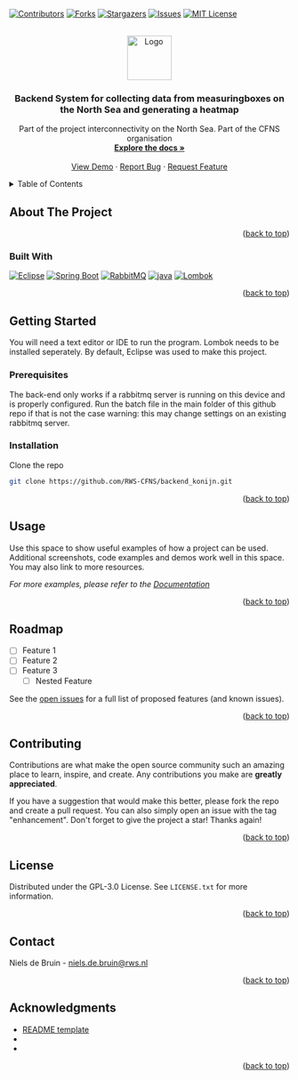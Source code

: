 
<!-- Improved compatibility of back to top link: See: https://github.com/othneildrew/Best-README-Template/pull/73 -->
<a name="readme-top"></a>
<!--
*** Thanks for checking out the Best-README-Template. If you have a suggestion
*** that would make this better, please fork the repo and create a pull request
*** or simply open an issue with the tag "enhancement".
*** Don't forget to give the project a star!
*** Thanks again! Now go create something AMAZING! :D
-->



<!-- PROJECT SHIELDS -->
<!--
*** I'm using markdown "reference style" links for readability.
*** Reference links are enclosed in brackets [ ] instead of parentheses ( ).
*** See the bottom of this document for the declaration of the reference variables
*** for contributors-url, forks-url, etc. This is an optional, concise syntax you may use.
*** https://www.markdownguide.org/basic-syntax/#reference-style-links
-->
[![Contributors][contributors-shield]][contributors-url]
[![Forks][forks-shield]][forks-url]
[![Stargazers][stars-shield]][stars-url]
[![Issues][issues-shield]][issues-url]
[![MIT License][license-shield]][license-url]




<!-- PROJECT LOGO -->
<br />
<div align="center">
  <a href="https://github.com/RWS-CFNS/backend_konijn">
    <img src="images/logo.png" alt="Logo" width="80" height="80">
  </a>

<h3 align="center">Backend System for collecting data from measuringboxes on the North Sea and generating a heatmap </h3>

  <p align="center">
    Part of the project interconnectivity on the North Sea. Part of the CFNS organisation
    <br />
    <a href="https://github.com/RWS-CFNS/backend_konijn"><strong>Explore the docs »</strong></a>
    <br />
    <br />
    <a href="https://github.com/RWS-CFNS/backend_konijn">View Demo</a>
    ·
    <a href="https://github.com/RWS-CFNS/backend_konijn/issues">Report Bug</a>
    ·
    <a href="https://github.com/RWS-CFNS/backend_konijn/issues">Request Feature</a>
  </p>
</div>



<!-- TABLE OF CONTENTS -->
<details>
  <summary>Table of Contents</summary>
  <ol>
    <li>
      <a href="#about-the-project">About The Project</a>
      <ul>
        <li><a href="#built-with">Built With</a></li>
      </ul>
    </li>
    <li>
      <a href="#getting-started">Getting Started</a>
      <ul>
        <li><a href="#prerequisites">Prerequisites</a></li>
        <li><a href="#installation">Installation</a></li>
      </ul>
    </li>
    <li><a href="#usage">Usage</a></li>
    <li><a href="#roadmap">Roadmap</a></li>
    <li><a href="#contributing">Contributing</a></li>
    <li><a href="#license">License</a></li>
    <li><a href="#contact">Contact</a></li>
    <li><a href="#acknowledgments">Acknowledgments</a></li>
  </ol>
</details>



<!-- ABOUT THE PROJECT -->
## About The Project


<p align="right">(<a href="#readme-top">back to top</a>)</p>



### Built With
[![Eclipse](https://img.shields.io/badge/Eclipse-2C2255?style=for-the-badge&logo=eclipse&logoColor=white)](Eclipse-url)
[![Spring Boot](https://img.shields.io/badge/Spring-6DB33F?style=for-the-badge&logo=spring&logoColor=white`)](Spring-url)
[![RabbitMQ](https://img.shields.io/badge/rabbitmq-%23FF6600.svg?&style=for-the-badge&logo=rabbitmq&logoColor=white`)](RabbitMQ-url)
[![java](https://img.shields.io/badge/Java-ED8B00?style=for-the-badge&logo=openjdk&logoColor=white)](java-url)
[![Lombok](projectlombok.org-image-url)](lombok-url)


<p align="right">(<a href="#readme-top">back to top</a>)</p>



<!-- GETTING STARTED -->
## Getting Started

You will need a text editor or IDE to run the program. Lombok needs to be installed seperately. By default, Eclipse was used to make this project.

### Prerequisites
The back-end only works if a rabbitmq server is running on this device and is properly configured. Run the batch file in the main folder of this github repo if that is not the case
warning: this may change settings on an existing rabbitmq server.

### Installation
Clone the repo
   ```sh
   git clone https://github.com/RWS-CFNS/backend_konijn.git
   ```


<p align="right">(<a href="#readme-top">back to top</a>)</p>



<!-- USAGE EXAMPLES -->
## Usage

Use this space to show useful examples of how a project can be used. Additional screenshots, code examples and demos work well in this space. You may also link to more resources.

_For more examples, please refer to the [Documentation](https://example.com)_

<p align="right">(<a href="#readme-top">back to top</a>)</p>



<!-- ROADMAP -->
## Roadmap

- [ ] Feature 1
- [ ] Feature 2
- [ ] Feature 3
    - [ ] Nested Feature

See the [open issues](https://github.com/github_username/repo_name/issues) for a full list of proposed features (and known issues).

<p align="right">(<a href="#readme-top">back to top</a>)</p>



<!-- CONTRIBUTING -->
## Contributing

Contributions are what make the open source community such an amazing place to learn, inspire, and create. Any contributions you make are **greatly appreciated**.

If you have a suggestion that would make this better, please fork the repo and create a pull request. You can also simply open an issue with the tag "enhancement".
Don't forget to give the project a star! Thanks again!

<p align="right">(<a href="#readme-top">back to top</a>)</p>



<!-- LICENSE -->
## License

Distributed under the GPL-3.0 License. See `LICENSE.txt` for more information.

<p align="right">(<a href="#readme-top">back to top</a>)</p>



<!-- CONTACT -->
## Contact

Niels de Bruin - niels.de.bruin@rws.nl

<p align="right">(<a href="#readme-top">back to top</a>)</p>



<!-- ACKNOWLEDGMENTS -->
## Acknowledgments

* [README template](https://github.com/othneildrew/Best-README-Template)
* []()
* []()

<p align="right">(<a href="#readme-top">back to top</a>)</p>



<!-- MARKDOWN LINKS & IMAGES -->
<!-- https://www.markdownguide.org/basic-syntax/#reference-style-links -->
[contributors-shield]: https://img.shields.io/github/contributors/RWS-CFNS/backend_konijn.svg?style=for-the-badge
[contributors-url]: https://github.com/RWS-CFNS/backend_konijn/graphs/contributors
[forks-shield]: https://img.shields.io/github/forks/RWS-CFNS/backend_konijn.svg?style=for-the-badge
[forks-url]: https://github.com/RWS-CFNS/backend_konijn/network/members
[stars-shield]: https://img.shields.io/github/stars/RWS-CFNS/backend_konijn.svg?style=for-the-badge
[stars-url]: https://github.com/RWS-CFNS/backend_konijn/stargazers
[issues-shield]: https://img.shields.io/github/issues/RWS-CFNS/backend_konijn.svg?style=for-the-badge
[issues-url]: https://github.com/RWS-CFNS/backend_konijn/issues
[license-shield]: https://img.shields.io/github/license/RWS-CFNS/backend_konijn.svg?style=for-the-badge
[license-url]: https://github.com/github_username/repo_name/blob/master/LICENSE.txt
[Eclipse-url]:https://www.eclipse.org/downloads/
[Spring-url]:https://spring.io/projects/spring-boot
[rabbit-url]:https://www.rabbitmq.com/
[lombok-url]:https://projectlombok.org/
[java-url]:https://openjdk.org/
